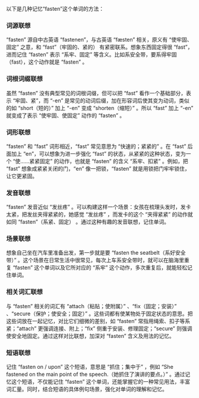 以下是几种记忆“fasten”这个单词的方法：

### 词源联想
“fasten” 源自中古英语 “fastenen”，与古英语 “fæsten” 相关，原义有 “使牢固、固定” 之意，和 “fast”（牢固的、紧的） 有紧密联系。想象东西固定得很 “fast”，进而记住 “fasten” 表示 “系牢、固定” 等含义。比如系安全带，要系得牢固（fast），这个动作就是 “fasten” 。

### 词根词缀联想
虽然 “fasten” 没有典型常见的词根词缀，但可以把 “fast” 看作一个基础部分，表示 “牢固、紧”，而 “-en” 是常见的动词后缀，加在形容词后使其变为动词，类似的如 “short（短的）” 加上 “-en” 变成 “shorten（缩短）” 。所以 “fast” 加上 “-en” 就变成了表示 “使牢固、使固定” 动作的 “fasten” 。

### 词形联想
“fasten” 和 “fast” 词形相近，“fast” 常见意思为 “快速的；紧紧的” 。在 “fast” 后面加上 “en”，可以想象为进一步强化 “fast” 的状态，从紧紧的这种状态，变为一个 “使……紧紧固定” 的动作，也就是 “fasten” 的含义 “系牢、扣紧” 。例如，把 “fast” 想象成紧紧关闭的门，“en” 像一把锁，“fasten” 就是用锁把门牢牢锁住，让它更紧固。

### 发音联想
“fasten” 发音近似 “发丝疼” 。可以构建这样一个场景：女孩在梳理头发时，发卡太紧，把发丝夹得紧紧的，她感觉 “发丝疼” ，而发卡的这个 “夹得紧紧” 的动作就如同 “fasten”（系紧、固定） 。通过这种有趣的发音联想，记住单词。

### 场景联想
想象自己坐在汽车里准备出发，第一步就是要 “fasten the seatbelt（系好安全带）” 。这个场景在日常生活中很常见，每次上车系安全带时，就可以在脑海里重复 “fasten” 这个单词以及它所对应的 “系牢” 这个动作，多次重复后，就能轻松记住单词。

### 相关词汇联想
与 “fasten” 相关的词汇有 “attach（粘贴；使附属）” 、“fix（固定；安装）” 、“secure（保护；使安全；固定）” 。这些词都有使某物处于固定状态的意思。把这些词放在一起记忆，对比它们细微的差别，如 “fasten” 常指用绳索、扣子等系紧；“attach” 更强调连接、附上；“fix” 侧重于安装、修理固定；“secure” 则强调使安全地固定。通过这样对比联想，加深对 “fasten” 含义及用法的记忆。

### 短语联想
记住 “fasten on / upon” 这个短语，意思是 “抓住；集中于” ，例如 “She fastened on the main point of the speech.（她抓住了演讲的要点。）” 。通过记忆这个短语，不仅能记住 “fasten” 这个单词，还能掌握它的一种常见用法，丰富词汇量。同时，结合短语的具体例句场景，强化对单词的理解和记忆。 